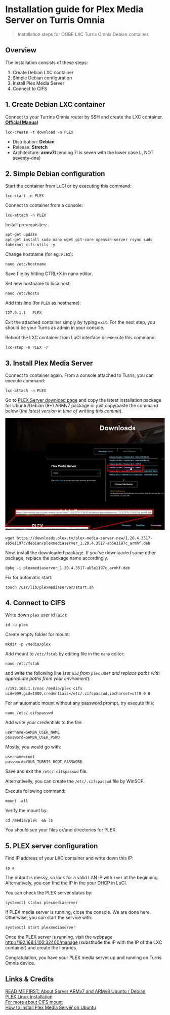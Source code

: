 # Installation guide for Plex Media Server on Turris Omnia

> Installation steps for OOBE LXC Turris Omnia Debian container.

## Overview

The installation consists of these steps:

1. Create Debian LXC container
2. Simple Debian configuration
3. Install Plex Media Server
4. Connect to CIFS

## 1. Create Debian LXC container

Connect to your Turrins Omnia router by SSH and create the LXC container. **[Official Manual](https://www.turris.cz/doc/en/howto/lxc)**
```
lxc-create -t download -n PLEX
```

- Distribution: **Debian**
- Release: **Stretch**
- Architecture: **armv7l** (ending 7l is seven with the lower case L, NOT seventy-one)

## 2. Simple Debian configuration


Start the container from LuCI or by executing this command:
```
lxc-start -n PLEX
```

Connect to container from a console:
```
lxc-attach -n PLEX
```

Install prerequisites:
```
apt-get update
apt-get install sudo nano wget git-core openssh-server rsync sudo fakeroot cifs-utils -y
```

Change hostname (for eg. `PLEX`):
```
nano /etc/hostname
```
Save file by hitting CTRL+X in nano editor.

Set new hostname to localhost:
```
nano /etc/hosts
```

Add this line (for `PLEX` as hostname):
```
127.0.1.1   PLEX
```
Exit the attached container simply by typing `exit`. For the next step, you should be your Turris as admin in your console.

Reboot the LXC container from LuCI interface or execute this command:
```
lxc-stop -n PLEX -r
```

## 3. Install Plex Media Server

Connect to container again. From a console attached to Turris, you can execute command:
```
lxc-attach -n PLEX
```

Go to [PLEX Server download page](https://www.plex.tv/media-server-downloads/) and copy the latest installation package for Ubuntu/Debian (8+) ARMv7 package or just copy/paste the command below (_the latest version in time of writting this commit_).

![Preview](https://raw.githubusercontent.com/KUTlime/Installation-guide-for-Plex-Media-Server-on-Turris-Omnia/master/OfficialRepo.png)

```
wget https://downloads.plex.tv/plex-media-server-new/1.20.4.3517-ab5e1197c/debian/plexmediaserver_1.20.4.3517-ab5e1197c_armhf.deb
```

Now, install the downloaded package. If you've downloaded some other package, replace the package name accordingly.
```
dpkg -i plexmediaserver_1.20.4.3517-ab5e1197c_armhf.deb
```

Fix for automatic start:

```
touch /usr/lib/plexmediaserver/start.sh
```

## 4. Connect to CIFS

Write down `plex` user id (`uid`):
```
id -u plex
```

Create empty folder for mount:
```
mkdir -p /media/plex
```

Add mount to `/etc/fstab` by editing file in the `nano` editor:
```
nano /etc/fstab
```
and write the following line (_set `uid` from `plex` user and replace paths with appropiate paths from your enviroment_):

```
//192.168.1.1/nas /media/plex cifs uid=999,gid=1000,credentials=/etc/.cifspasswd,iocharset=utf8 0 0
```

For an automatic mount without any password prompt, try execute this:
```
nano /etc/.cifspasswd
```

Add write your credentials to the file:
```
username=SAMBA_USER_NAME
password=SAMBA_USER_PSWD
```

Mostly, you would go with:
```
username=root
password=YOUR_TURRIS_ROOT_PASSWORD
```
Save and exit the `/etc/.cifspasswd` file.

Alternativelly, you can create the `/etc/.cifspasswd` file by WinSCP.

Execute following command:
```
mount -all
```

Verify the mount by:
```
cd /media/plex  && ls
```
You should see your files or/and directories for PLEX.


## 5. PLEX server configuration

Find IP address of your LXC container and write down this IP:
```
ip a
```
The output is messy, so look for a valid LAN IP with `inet` at the beginning.<br>
Alternatively, you can find the IP in the your DHCP in LuCI.


You can check the PLEX server status by:
```
systemctl status plexmediaserver
```
If PLEX media server is running, close the console. We are done here.<br>
Otherwise, you can start the service with:
```
systemctl start plexmediaserver
```

Once the PLEX server is running, visit the webpage http://192.168.1.100:32400/manage (substitude the IP with the IP of the LXC container) and create the libraries.

Congratulation, you have your PLEX media server up and running on Turris Omnia device.

## Links & Credits
[READ ME FIRST: About Server ARMv7 and ARMv8 Ubuntu / Debian](https://forums.plex.tv/t/read-me-first-about-server-armv7-and-armv8-ubuntu-debian/226567)<br>
[PLEX Linux installation](https://support.plex.tv/articles/200288586-installation/)<br>
[For more about CIFS mount](http://midactstech.blogspot.cz/2013/09/how-to-mount-windows-cifs-share-on_18.html)<br>
[How to Install Plex Media Server on Ubuntu](https://www.linuxbabe.com/ubuntu/install-plex-media-server-ubuntu-18-04)
